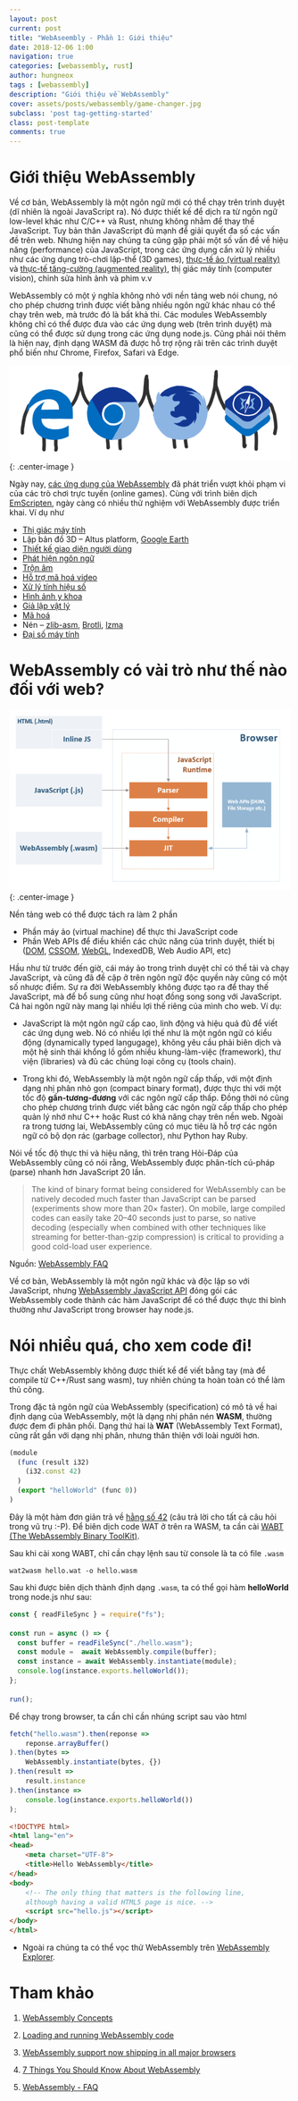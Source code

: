 ```yaml
---
layout: post
current: post
title: "WebAseembly - Phần 1: Giới thiệu" 
date: 2018-12-06 1:00
navigation: true
categories: [webassembly, rust]
author: hungneox
tags : [webassembly]
description: "Giới thiệu về WebAssembly"
cover: assets/posts/webassembly/game-changer.jpg
subclass: 'post tag-getting-started'
class: post-template
comments: true
---
```


# Giới thiệu WebAssembly

Về cơ bản, WebAssembly là một ngôn ngữ mới có thể chạy trên trình duyệt (dĩ nhiên là ngoài JavaScript ra). Nó được thiết kế để dịch ra từ ngôn ngữ low-level khác như C/C++ và Rust, nhưng không nhằm để thay thế JavaScript. Tuy bản thân JavaScript đủ mạnh để giải quyết đa số các vấn đề trên web. Nhưng hiện nay chúng ta cũng gặp phải một số vấn đề về hiệu năng (performance) của JavaScript, trong các ứng dụng cần xử lý nhiều như các ứng dụng trò-chơi lập-thể (3D games), [thực-tế ảo (virtual reality)](https://www.wikiwand.com/en/Virtual_reality) và [thực-tế tăng-cường (augmented reality)](https://www.wikiwand.com/en/Augmented_reality), thị giác máy tính (computer vision), chỉnh sửa hình ảnh và phim v.v

WebAssembly có một ý nghĩa không nhỏ với nền tảng web nói chung, nó cho phép chương trình được viết bằng nhiều ngôn ngữ khác nhau có thể chạy trên web, mà trước đó là bất khả thi. Các modules WebAssembly không chỉ có thể được đưa vào các ứng dụng web (trên trình duyệt) mà cũng có thể được sử dụng trong các ứng dụng node.js. Cũng phải nói thêm là hiện nay, định dạng WASM đã được hỗ trợ rộng rãi trên các trình duyệt phổ biến như Chrome, Firefox, Safari và Edge.

!["Browser party"](/assets/posts/webassembly/browser-party.png){: .center-image }

Ngày nay, [các ứng dụng của WebAssembly](https://webassembly.org/docs/use-cases/) đã phát triển vượt khỏi phạm vi của các trò chơi trực tuyến (online games). Cùng với trình biên dịch [EmScripten](http://kripken.github.io/emscripten-site/), ngày càng có nhiều thử nghiệm với WebAssembly được triển khai. Ví dụ như

- [Thị giác máy tính](https://hacks.mozilla.org/2017/09/bootcamps-webassembly-and-computer-vision/)
- Lập bản đồ 3D – Altus platform, [Google Earth](https://medium.com/google-earth/earth-on-web-the-road-to-cross-browser-7338e0f46278)
- [Thiết kế giao diện người dùng](https://blog.figma.com/webassembly-cut-figmas-load-time-by-3x-76f3f2395164)
- [Phát hiện ngôn ngữ](https://github.com/jaukia/cld-js)
- [Trộn âm](http://eecs.qmul.ac.uk/~keno/60.pdf)
- [Hỗ trợ mã hoá video](https://github.com/brion/ogv.js/)
- [Xử lý tính hiệu số](https://github.com/shamadee/web-dsp)
- [Hình ảnh y khoa](https://github.com/jodogne/wasm-dicom-parser)
- [Giả lập vật lý](https://github.com/kripken/ammo.js/)
- [Mã hoá](https://github.com/vibornoff/asmcrypto.js)
- Nén – [zlib-asm](https://www.npmjs.com/package/zlib-asm), [Brotli](https://www.npmjs.com/package/brotli), [lzma](https://github.com/kripken/lzma.js)
- [Đại số máy tính](http://mathstud.io/)

# WebAssembly có vài trò như thế nào đối với web?

!["WebAssembly"](/assets/posts/webassembly/webassembly-2.png){: .center-image }

Nền tảng web có thể được tách ra làm 2 phần
- Phần máy ảo (virtual machine) để thực thi JavaScript code
- Phần Web APIs để điều khiển các chức năng của trình duyệt, thiết bị ([DOM](https://developer.mozilla.org/en-US/docs/Web/API/Document_Object_Model), [CSSOM](https://developer.mozilla.org/en-US/docs/Web/API/CSS_Object_Model), [WebGL](https://developer.mozilla.org/en-US/docs/Web/API/WebGL_API), IndexedDB, Web Audio API, etc)

Hầu như từ trước đến giờ, cái máy ảo trong trình duyệt chỉ có thể tải và chạy JavaScript, và cũng đã đề cập ở trên ngôn ngữ độc quyền này cũng có một số nhược điểm. Sự ra đời WebAssembly không được tạo ra để thay thế JavaScript, mà để bổ sung cũng như hoạt đồng song song với JavaScript. Cả hai ngôn ngữ này mang lại nhiều lợi thế riêng của mình cho web. Ví dụ:

- JavaScript là một ngôn ngữ cấp cao, linh động và hiệu quả đủ để viết các ứng dụng web. Nó có nhiều lợi thế như là một ngôn ngữ có kiểu động (dynamically typed langugage), không yêu cầu phải biên dịch và một hệ sinh thái khổng lồ gồm nhiều khung-làm-việc (framework), thư viện (libraries) và đủ các chủng loại công cụ (tools chain).

- Trong khi đó, WebAssembly là một ngôn ngữ cấp thấp, với một định dạng nhị phân nhỏ gọn (compact binary format), được thực thi với một tốc độ **gần-tương-đương** với các ngôn ngữ cấp thấp. Đồng thời nó cũng cho phép chương trình được viết bằng các ngôn ngữ cấp thấp cho phép quản lý nhớ như C++ hoặc Rust có khả năng chạy trên nền web. Ngoài ra trong tương lai, WebAssembly cũng có mục tiêu là hỗ trợ các ngôn ngữ có bộ dọn rác (garbage collector), như Python hay Ruby.

Nói về tốc độ thực thi và hiệu năng, thì trên trang Hỏi-Đáp của WebAssembly cũng có nói rằng, WebAssembly được phân-tích cú-pháp (parse) nhanh hơn JavaScript 20 lần.

> The kind of binary format being considered for WebAssembly can be natively decoded much faster than JavaScript can be parsed (experiments show more than 20× faster). On mobile, large compiled codes can easily take 20–40 seconds just to parse, so native decoding (especially when combined with other techniques like streaming for better-than-gzip compression) is critical to providing a good cold-load user experience. 

Nguồn: [WebAssembly FAQ](https://webassembly.org/docs/faq/)

Về cơ bản, WebAssembly là một ngôn ngữ khác và độc lập so với JavaScript, nhưng [WebAssembly JavaScript API](https://developer.mozilla.org/en-US/docs/Web/JavaScript/Reference/Global_Objects/WebAssembly) đóng gói các WebAssembly code thành các hàm JavaScript để có thể được thực thi bình thường như JavaScript trong browser hay node.js.

# Nói nhiều quá, cho xem code đi!

Thực chất WebAssembly không được thiết kể để viết bằng tay (mà để compile từ C++/Rust sang wasm), tuy nhiên chúng ta hoàn toàn có thể làm thủ công.

Trong đặc tả ngôn ngữ của WebAssembly (specification) có mô tả về hai định dạng của WebAssembly, một là dạng nhị phân nén **WASM**, thường được đem đi phân phối. Dạng thứ hai là **WAT** (WebAssembly Text Format), cũng rất gần với dạng nhị phân, nhưng thân thiện với loài người hơn.

```javascript
(module
  (func (result i32)
    (i32.const 42)
  )
  (export "helloWorld" (func 0))
)
```

Đây là một hàm đơn giản trả về [hằng số 42](https://www.urbandictionary.com/define.php?term=42) (câu trả lời cho tất cả câu hỏi trong vũ trụ :-P). Để biên dịch code WAT ở trên ra WASM, ta cần cài [WABT (The WebAssembly Binary ToolKit)](https://github.com/WebAssembly/wabt).

Sau khi cài xong WABT, chỉ cần chạy lệnh sau từ console là ta có file `.wasm`

```
wat2wasm hello.wat -o hello.wasm
```

Sau khi được biên dịch thành định dạng `.wasm`, ta có thể gọi hàm **helloWorld** trong node.js như sau:

```javascript
const { readFileSync } = require("fs");

const run = async () => {
  const buffer = readFileSync("./hello.wasm");
  const module =  await WebAssembly.compile(buffer);
  const instance = await WebAssembly.instantiate(module);
  console.log(instance.exports.helloWorld());
};

run();
```

Để chạy trong browser, ta cần chỉ cần nhúng script sau vào html

```javascript
fetch("hello.wasm").then(reponse =>
    reponse.arrayBuffer()
).then(bytes =>
    WebAssembly.instantiate(bytes, {})
).then(result =>
    result.instance
).then(instance =>
    console.log(instance.exports.helloWorld())
);
```

```html
<!DOCTYPE html>
<html lang="en">
<head>
    <meta charset="UTF-8">
    <title>Hello WebAssembly</title>
</head>
<body>
    <!-- The only thing that matters is the following line,
    although having a valid HTML5 page is nice. -->
    <script src="hello.js"></script>
</body>
</html>
```
* Ngoài ra chúng ta có thể vọc thử WebAssembly trên [WebAssembly Explorer](https://mbebenita.github.io/WasmExplorer/). 

# Tham khảo

1. [WebAssembly Concepts](https://developer.mozilla.org/en-US/docs/WebAssembly/Concepts)

2. [Loading and running WebAssembly code](https://developer.mozilla.org/en-US/docs/WebAssembly/Loading_and_running)

3. [WebAssembly support now shipping in all major browsers](https://blog.mozilla.org/blog/2017/11/13/webassembly-in-browsers/)

4. [7 Things You Should Know About WebAssembly](https://auth0.com/blog/7-things-you-should-know-about-web-assembly/)

5. [WebAssembly - FAQ](https://webassembly.org/docs/faq/)